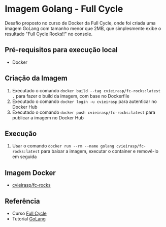 # Imagem Golang - Full Cycle

Desafio proposto no curso de Docker da Full Cycle, onde foi criada uma imagem GoLang com tamanho menor que 2MB, que simplesmente exibe o resultado "Full Cycle Rocks!!" no console.

## Pré-requisitos para execução local

- Docker

## Criação da Imagem

1. Executado o comando `docker build --tag cvieirasp/fc-rocks:latest .` para fazer o build da imagem, com base no Dockerfile
2. Executado o comando `docker login -u cvieirasp` para autenticar no Docker Hub
3. Executado o comando `docker push cvieirasp/fc-rocks:latest` para publicar a imagem no Docker Hub

## Execução

1. Usar o comando `docker run --rm --name golang cvieirasp/fc-rocks:latest` para baixar a imagem, executar o container e removê-lo em seguida

## Imagem Docker

- [cvieirasp/fc-rocks](https://hub.docker.com/r/cvieirasp/fc-rocks/tags)

## Referência

- Curso [Full Cycle](https://curso.fullcycle.com.br/curso-fullcycle/)
- Tutorial [GoLang](https://go.dev/doc/tutorial/getting-started)
